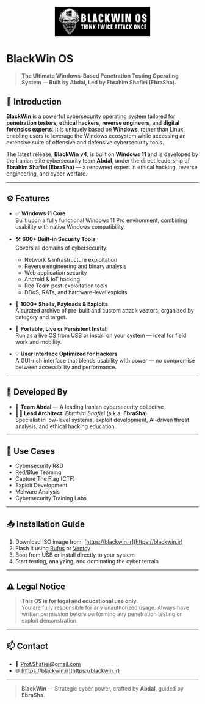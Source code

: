 <p align="center">
  <img src="logo.png" alt="BlackWin Logo" width="250"/>
</p>

# BlackWin OS

> **The Ultimate Windows-Based Penetration Testing Operating System — Built by Abdal, Led by Ebrahim Shafiei (EbraSha).**

## 🧠 Introduction

**BlackWin** is a powerful cybersecurity operating system tailored for **penetration testers**, **ethical hackers**, **reverse engineers**, and **digital forensics experts**. It is uniquely based on **Windows**, rather than Linux, enabling users to leverage the Windows ecosystem while accessing an extensive suite of offensive and defensive cybersecurity tools.

The latest release, **BlackWin v4**, is built on **Windows 11** and is developed by the Iranian elite cybersecurity team **Abdal**, under the direct leadership of **Ebrahim Shafiei (EbraSha)** — a renowned expert in ethical hacking, reverse engineering, and cyber warfare.

---

## ⚙️ Features

- ✅ **Windows 11 Core**  
  Built upon a fully functional Windows 11 Pro environment, combining usability with native Windows compatibility.

- 🛠 **600+ Built-in Security Tools**  
  Covers all domains of cybersecurity:
    - Network & infrastructure exploitation
    - Reverse engineering and binary analysis
    - Web application security
    - Android & IoT hacking
    - Red Team post-exploitation tools
    - DDoS, RATs, and hardware-level exploits

- 🐚 **1000+ Shells, Payloads & Exploits**  
  A curated archive of pre-built and custom attack vectors, organized by category and target.

- 💼 **Portable, Live or Persistent Install**  
  Run as a live OS from USB or install on your system — ideal for field work and mobility.

- 💡 **User Interface Optimized for Hackers**  
  A GUI-rich interface that blends usability with power — no compromise between accessibility and performance.

---

## 👤 Developed By

- 🧠 **Team Abdal** — A leading Iranian cybersecurity collective
- 👨‍💻 **Lead Architect**: *Ebrahim Shafiei* (a.k.a. **EbraSha**)  
  Specialist in low-level systems, exploit development, AI-driven threat analysis, and ethical hacking education.

---

## 🚀 Use Cases

- Cybersecurity R&D
- Red/Blue Teaming
- Capture The Flag (CTF)
- Exploit Development
- Malware Analysis
- Cybersecurity Training Labs

---

## 📥 Installation Guide

1. Download ISO image from: [https://blackwin.ir](https://blackwin.ir)
2. Flash it using [Rufus](https://rufus.ie) or [Ventoy](https://www.ventoy.net)
3. Boot from USB or install directly to your system
4. Start testing, analyzing, and dominating the cyber terrain

---

## ⚠️ Legal Notice

> **This OS is for legal and educational use only.**  
> You are fully responsible for any unauthorized usage. Always have written permission before performing any penetration testing or exploit demonstration.

---
 
 

## 📫 Contact

- 📧 Prof.Shafiei@gmail.com
- 🌐 [https://blackwin.ir](https://blackwin.ir)

---

> **BlackWin** — Strategic cyber power, crafted by **Abdal**, guided by **EbraSha**.
